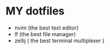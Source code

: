 # MY dotfiles 
- nvim (the best text editor)
- lf (the best file manager)
- zellij ( the best terminal multiplexer )
  
